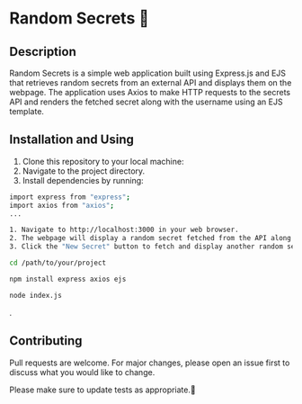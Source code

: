 # Random Secrets 🤫

## Description

Random Secrets is a simple web application built using Express.js and EJS that retrieves random secrets from an external API and displays them on the webpage. The application uses Axios to make HTTP requests to the secrets API and renders the fetched secret along with the username using an EJS template.

## Installation and Using

1. Clone this repository to your local machine:
2. Navigate to the project directory.
3. Install dependencies by running:


```bash
import express from "express";
import axios from "axios";
...

1. Navigate to http://localhost:3000 in your web browser.
2. The webpage will display a random secret fetched from the API along with the username.
3. Click the "New Secret" button to fetch and display another random secret.
```

```bash
cd /path/to/your/project

npm install express axios ejs

node index.js

```

.

## Contributing

Pull requests are welcome. For major changes, please open an issue first to discuss what you would like to change.

Please make sure to update tests as appropriate.🚀
